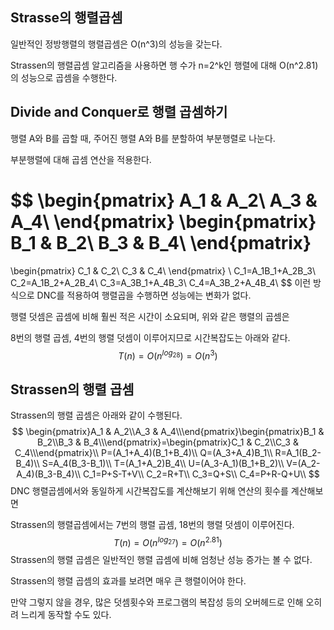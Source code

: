 ## Strasse의 행렬곱셈

일반적인 정방행렬의 행렬곱셈은 O(n^3)의 성능을 갖는다.

Strassen의 행렬곱셈 알고리즘을 사용하면 행 수가 n=2^k인 행렬에 대해 O(n^2.81)의 성능으로 곱셈을 수행한다. 



## Divide and Conquer로 행렬 곱셈하기

행렬 A와 B를 곱할 때, 주어진 행렬 A와 B를 분할하여 부분행렬로 나눈다.

부분행렬에 대해 곱셈 연산을 적용한다.


$$
\begin{pmatrix}
A_1 & A_2\\
A_3 & A_4\\
\end{pmatrix}
\begin{pmatrix}
B_1 & B_2\\
B_3 & B_4\\
\end{pmatrix}
=
\begin{pmatrix}
C_1 & C_2\\
C_3 & C_4\\
\end{pmatrix}
\\
C_1=A_1B_1+A_2B_3\\
C_2=A_1B_2+A_2B_4\\
C_3=A_3B_1+A_4B_3\\
C_4=A_3B_2+A_4B_4\\
$$
이런 방식으로 DNC를 적용하여 행렬곱을 수행하면 성능에는 변화가 없다.

행렬 덧셈은 곱셈에 비해 훨씬 적은 시간이 소요되며, 위와 같은 행렬의 곱셈은

8번의 행렬 곱셈, 4번의 행렬 덧셈이 이루어지므로 시간복잡도는 아래와 같다.
$$
T(n)=O(n^{log_28})=O(n^3)
$$


## Strassen의 행렬 곱셈

Strassen의 행렬 곱셈은 아래와 같이 수행된다.
$$
\begin{pmatrix}A_1 & A_2\\A_3 & A_4\\\end{pmatrix}\begin{pmatrix}B_1 & B_2\\B_3 & B_4\\\end{pmatrix}=\begin{pmatrix}C_1 & C_2\\C_3 & C_4\\\end{pmatrix}\\
P=(A_1+A_4)(B_1+B_4)\\
Q=(A_3+A_4)B_1\\
R=A_1(B_2-B_4)\\
S=A_4(B_3-B_1)\\
T=(A_1+A_2)B_4\\
U=(A_3-A_1)(B_1+B_2)\\
V=(A_2-A_4)(B_3-B_4)\\
C_1=P+S-T+V\\
C_2=R+T\\
C_3=Q+S\\
C_4=P+R-Q+U\\
$$
DNC 행렬곱셈에서와 동일하게 시간복잡도를 계산해보기 위해 연산의 횟수를 계산해보면

Strassen의 행렬곱셈에서는 7번의 행렬 곱셈, 18번의 행렬 덧셈이 이루어진다. 
$$
T(n)=O(n^{log_27})=O(n^{2.81})
$$
Strassen의 행렬 곱셈은 일반적인 행렬 곱셈에 비해 엄청난 성능 증가는 볼 수 없다.

Strassen의 행렬 곱셈의 효과를 보려면 매우 큰 행렬이어야 한다.

만약 그렇지 않을 경우, 많은 덧셈횟수와 프로그램의 복잡성 등의 오버헤드로 인해 오히려 느리게 동작할 수도 있다.

